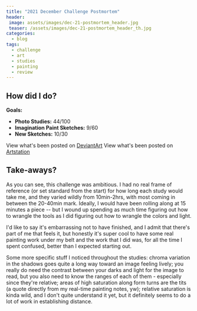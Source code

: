 ```yaml
---
title: "2021 December Challenge Postmortem"
header:
 image: assets/images/dec-21-postmortem_header.jpg
 teaser: /assets/images/dec-21-postmortem_header_th.jpg
categories:
  - blog
tags:
  - challenge
  - art
  - studies
  - painting
  - review
---
```

## How did I do?

**Goals:**
- **Photo Studies:** 44/100
- **Imagination Paint Sketches:** 9/60
- **New Sketches:** 10/30

View what's been posted on [DeviantArt](https://www.deviantart.com/pandoramic/gallery/81520708/12-2021-challenge)
View what's been posted on [Artstation](https://www.artstation.com/pandoramic/albums/5172351)

## Take-aways?

As you can see, this challenge was ambitious. I had no real frame of reference (or set standard from the start) for how long each study would take me, and they varied wildly from 10min-2hrs, with most coming in between the 20-40min mark. Ideally, I would have been rolling along at 15 minutes a piece -- but I wound up spending as much time figuring out how to wrangle the tools as I did figuring out how to wrangle the colors and light. 

I'd like to say it's embarrassing not to have finished, and I admit that there's part of me that feels it, but honestly it's super cool to have some real painting work under my belt and the work that I did was, for all the time I spent confused, better than I expected starting out. 

Some more specific stuff I noticed throughout the studies: chroma variation in the shadows goes quite a long way toward an image feeling lively; you really do need the contrast between your darks and light for the image to read, but you also need to know the ranges of each of them - especially since they're relative; areas of high saturation along form turns are the tits (a quote directly from my real-time painting notes, yw); relative saturation is kinda wild, and I don't quite understand it yet, but it definitely seems to do a lot of work in establishing distance.